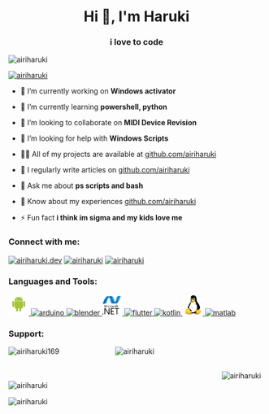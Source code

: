 <h1 align="center">Hi 👋, I'm Haruki</h1>
<h3 align="center">i love to code</h3>

<p align="left"> <img src="https://komarev.com/ghpvc/?username=airiharuki&label=Profile%20views&color=0e75b6&style=flat" alt="airiharuki" /> </p>

<p align="left"> <a href="https://github.com/ryo-ma/github-profile-trophy"><img src="https://github-profile-trophy.vercel.app/?username=airiharuki" alt="airiharuki" /></a> </p>

- 🔭 I’m currently working on **Windows activator**

- 🌱 I’m currently learning **powershell, python**

- 👯 I’m looking to collaborate on **MIDI Device Revision**

- 🤝 I’m looking for help with **Windows Scripts**

- 👨‍💻 All of my projects are available at [github.com/airiharuki](github.com/airiharuki)

- 📝 I regularly write articles on [github.com/airiharuki](github.com/airiharuki)

- 💬 Ask me about **ps scripts and bash**

- 📄 Know about my experiences [github.com/airiharuki](github.com/airiharuki)

- ⚡ Fun fact **i think im sigma and my kids love me**

<h3 align="left">Connect with me:</h3>
<p align="left">
<a href="https://dev.to/airiharuki.dev" target="blank"><img align="center" src="https://raw.githubusercontent.com/rahuldkjain/github-profile-readme-generator/master/src/images/icons/Social/devto.svg" alt="airiharuki.dev" height="30" width="40" /></a>
<a href="https://fb.com/airiharuki" target="blank"><img align="center" src="https://raw.githubusercontent.com/rahuldkjain/github-profile-readme-generator/master/src/images/icons/Social/facebook.svg" alt="airiharuki" height="30" width="40" /></a>
<a href="https://www.youtube.com/c/airiharuki" target="blank"><img align="center" src="https://raw.githubusercontent.com/rahuldkjain/github-profile-readme-generator/master/src/images/icons/Social/youtube.svg" alt="airiharuki" height="30" width="40" /></a>
</p>

<h3 align="left">Languages and Tools:</h3>
<p align="left"> <a href="https://developer.android.com" target="_blank" rel="noreferrer"> <img src="https://raw.githubusercontent.com/devicons/devicon/master/icons/android/android-original-wordmark.svg" alt="android" width="40" height="40"/> </a> <a href="https://www.arduino.cc/" target="_blank" rel="noreferrer"> <img src="https://cdn.worldvectorlogo.com/logos/arduino-1.svg" alt="arduino" width="40" height="40"/> </a> <a href="https://www.blender.org/" target="_blank" rel="noreferrer"> <img src="https://download.blender.org/branding/community/blender_community_badge_white.svg" alt="blender" width="40" height="40"/> </a> <a href="https://dotnet.microsoft.com/" target="_blank" rel="noreferrer"> <img src="https://raw.githubusercontent.com/devicons/devicon/master/icons/dot-net/dot-net-original-wordmark.svg" alt="dotnet" width="40" height="40"/> </a> <a href="https://flutter.dev" target="_blank" rel="noreferrer"> <img src="https://www.vectorlogo.zone/logos/flutterio/flutterio-icon.svg" alt="flutter" width="40" height="40"/> </a> <a href="https://kotlinlang.org" target="_blank" rel="noreferrer"> <img src="https://www.vectorlogo.zone/logos/kotlinlang/kotlinlang-icon.svg" alt="kotlin" width="40" height="40"/> </a> <a href="https://www.linux.org/" target="_blank" rel="noreferrer"> <img src="https://raw.githubusercontent.com/devicons/devicon/master/icons/linux/linux-original.svg" alt="linux" width="40" height="40"/> </a> <a href="https://www.mathworks.com/" target="_blank" rel="noreferrer"> <img src="https://upload.wikimedia.org/wikipedia/commons/2/21/Matlab_Logo.png" alt="matlab" width="40" height="40"/> </a> </p>

<h3 align="left">Support:</h3>
<p><a href="https://www.buymeacoffee.com/airiharuki169"> <img align="left" src="https://cdn.buymeacoffee.com/buttons/v2/default-yellow.png" height="50" width="210" alt="airiharuki169" /></a><a href="https://ko-fi.com/airiharuki"> <img align="left" src="https://cdn.ko-fi.com/cdn/kofi3.png?v=3" height="50" width="210" alt="airiharuki" /></a></p><br><br>

<p><img align="left" src="https://github-readme-stats.vercel.app/api/top-langs?username=airiharuki&show_icons=true&locale=en&layout=compact" alt="airiharuki" /></p>

<p>&nbsp;<img align="center" src="https://github-readme-stats.vercel.app/api?username=airiharuki&show_icons=true&locale=en" alt="airiharuki" /></p>

<p><img align="center" src="https://github-readme-streak-stats.herokuapp.com/?user=airiharuki&" alt="airiharuki" /></p>

